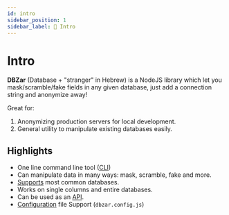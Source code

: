 ```yaml
---
id: intro
sidebar_position: 1
sidebar_label: 👋 Intro
---
```


# Intro

**DBZar** (Database + "stranger" in Hebrew) is a NodeJS library which let you mask/scramble/fake fields in any given database, just add a connection string and anonymize away!

Great for:

1. Anonymizing production servers for local development.
2. General utility to manipulate existing databases easily.

## Highlights

- One line command line tool ([CLI](/docs/cli))
- Can manipulate data in many ways: mask, scramble, fake and more.
- [Supports](/docs/supported_dbs) most common databases.
- Works on single columns and entire databases.
- Can be used as an [API](/docs/api).
- [Configuration](/docs/config) file Support (`dbzar.config.js`)
